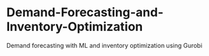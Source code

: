 # Demand-Forecasting-and-Inventory-Optimization
Demand forecasting with ML and inventory optimization using Gurobi
